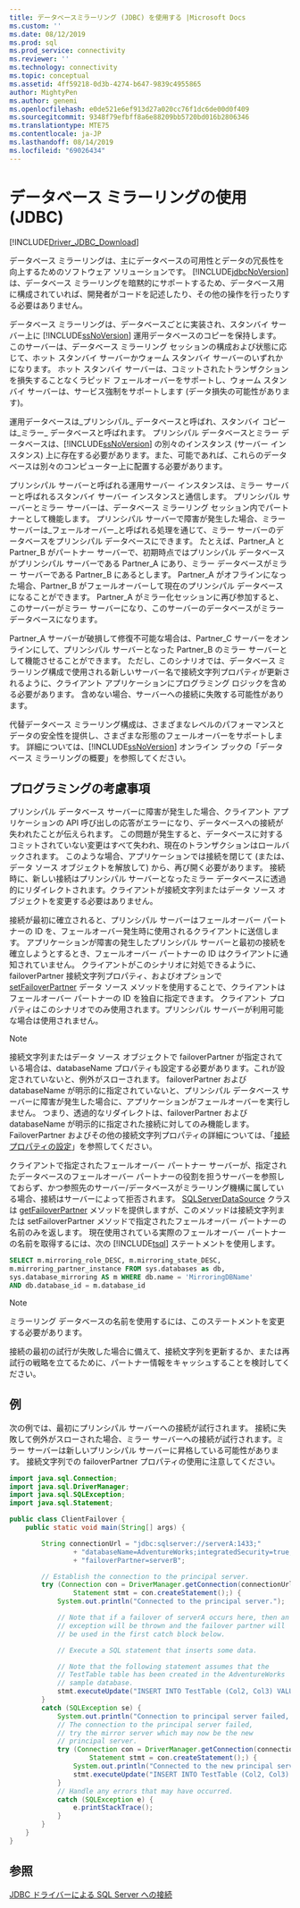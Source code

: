 ```yaml
---
title: データベースミラーリング (JDBC) を使用する |Microsoft Docs
ms.custom: ''
ms.date: 08/12/2019
ms.prod: sql
ms.prod_service: connectivity
ms.reviewer: ''
ms.technology: connectivity
ms.topic: conceptual
ms.assetid: 4ff59218-0d3b-4274-b647-9839c4955865
author: MightyPen
ms.author: genemi
ms.openlocfilehash: e0de521e6ef913d27a020cc76f1dc6de00d0f409
ms.sourcegitcommit: 9348f79efbff8a6e88209bb5720bd016b2806346
ms.translationtype: MTE75
ms.contentlocale: ja-JP
ms.lasthandoff: 08/14/2019
ms.locfileid: "69026434"
---
```

# <a name="using-database-mirroring-jdbc"></a>データベース ミラーリングの使用 (JDBC)

[!INCLUDE[Driver_JDBC_Download](../../includes/driver_jdbc_download.md)]

データベース ミラーリングは、主にデータベースの可用性とデータの冗長性を向上するためのソフトウェア ソリューションです。 [!INCLUDE[jdbcNoVersion](../../includes/jdbcnoversion_md.md)] は、データベース ミラーリングを暗黙的にサポートするため、データベース用に構成されていれば、開発者がコードを記述したり、その他の操作を行ったりする必要はありません。

データベース ミラーリングは、データベースごとに実装され、スタンバイ サーバー上に [!INCLUDE[ssNoVersion](../../includes/ssnoversion-md.md)] 運用データベースのコピーを保持します。 このサーバーは、データベース ミラーリング セッションの構成および状態に応じて、ホット スタンバイ サーバーかウォーム スタンバイ サーバーのいずれかになります。 ホット スタンバイ サーバーは、コミットされたトランザクションを損失することなくラピッド フェールオーバーをサポートし、ウォーム スタンバイ サーバーは、サービス強制をサポートします (データ損失の可能性があります)。

運用データベースは_プリンシパル_ データベースと呼ばれ、スタンバイ コピーは_ミラー_ データベースと呼ばれます。 プリンシパル データベースとミラー データベースは、[!INCLUDE[ssNoVersion](../../includes/ssnoversion-md.md)] の別々のインスタンス (サーバー インスタンス) 上に存在する必要があります。また、可能であれば、これらのデータベースは別々のコンピューター上に配置する必要があります。

プリンシパル サーバーと呼ばれる運用サーバー インスタンスは、ミラー サーバーと呼ばれるスタンバイ サーバー インスタンスと通信します。 プリンシパル サーバーとミラー サーバーは、データベース ミラーリング セッション内でパートナーとして機能します。 プリンシパル サーバーで障害が発生した場合、ミラー サーバーは_フェールオーバー_と呼ばれる処理を通じて、ミラー サーバーのデータベースをプリンシパル データベースにできます。 たとえば、Partner_A と Partner_B がパートナー サーバーで、初期時点ではプリンシパル データベースがプリンシパル サーバーである Partner_A にあり、ミラー データベースがミラー サーバーである Partner_B にあるとします。 Partner_A がオフラインになった場合、Partner_B がフェールオーバーして現在のプリンシパル データベースになることができます。 Partner_A がミラー化セッションに再び参加すると、このサーバーがミラー サーバーになり、このサーバーのデータベースがミラー データベースになります。

Partner_A サーバーが破損して修復不可能な場合は、Partner_C サーバーをオンラインにして、プリンシパル サーバーとなった Partner_B のミラー サーバーとして機能させることができます。 ただし、このシナリオでは、データベース ミラーリング構成で使用される新しいサーバー名で接続文字列プロパティが更新されるように、クライアント アプリケーションにプログラミング ロジックを含める必要があります。 含めない場合、サーバーへの接続に失敗する可能性があります。

代替データベース ミラーリング構成は、さまざまなレベルのパフォーマンスとデータの安全性を提供し、さまざまな形態のフェールオーバーをサポートします。 詳細については、[!INCLUDE[ssNoVersion](../../includes/ssnoversion-md.md)] オンライン ブックの「データベース ミラーリングの概要」を参照してください。

## <a name="programming-considerations"></a>プログラミングの考慮事項

プリンシパル データベース サーバーに障害が発生した場合、クライアント アプリケーションの API 呼び出しの応答がエラーになり、データベースへの接続が失われたことが伝えられます。 この問題が発生すると、データベースに対するコミットされていない変更はすべて失われ、現在のトランザクションはロールバックされます。 このような場合、アプリケーションでは接続を閉じて (または、データ ソース オブジェクトを解放して) から、再び開く必要があります。 接続時に、新しい接続はプリンシパル サーバーとなったミラー データベースに透過的にリダイレクトされます。クライアントが接続文字列またはデータ ソース オブジェクトを変更する必要はありません。

接続が最初に確立されると、プリンシパル サーバーはフェールオーバー パートナーの ID を、フェールオーバー発生時に使用されるクライアントに送信します。 アプリケーションが障害の発生したプリンシパル サーバーと最初の接続を確立しようとするとき、フェールオーバー パートナーの ID はクライアントに通知されていません。 クライアントがこのシナリオに対処できるように、failoverPartner 接続文字列プロパティ、およびオプションで [setFailoverPartner](../../connect/jdbc/reference/setfailoverpartner-method-sqlserverdatasource.md) データ ソース メソッドを使用することで、クライアントはフェールオーバー パートナーの ID を独自に指定できます。 クライアント プロパティはこのシナリオでのみ使用されます。プリンシパル サーバーが利用可能な場合は使用されません。

> [!NOTE]  
> 接続文字列またはデータ ソース オブジェクトで failoverPartner が指定されている場合は、databaseName プロパティも設定する必要があります。これが設定されていないと、例外がスローされます。 failoverPartner および databaseName が明示的に指定されていないと、プリンシパル データベース サーバーに障害が発生した場合に、アプリケーションがフェールオーバーを実行しません。 つまり、透過的なリダイレクトは、failoverPartner および databaseName が明示的に指定された接続に対してのみ機能します。 FailoverPartner およびその他の接続文字列プロパティの詳細については、「[接続プロパティの設定](../../connect/jdbc/setting-the-connection-properties.md)」を参照してください。

クライアントで指定されたフェールオーバー パートナー サーバーが、指定されたデータベースのフェールオーバー パートナーの役割を担うサーバーを参照しておらず、かつ参照先のサーバー/データベースがミラーリング機構に属している場合、接続はサーバーによって拒否されます。 [SQLServerDataSource](../../connect/jdbc/reference/sqlserverdatasource-class.md) クラスは [getFailoverPartner](../../connect/jdbc/reference/getfailoverpartner-method-sqlserverdatasource.md) メソッドを提供しますが、このメソッドは接続文字列または setFailoverPartner メソッドで指定されたフェールオーバー パートナーの名前のみを返します。 現在使用されている実際のフェールオーバー パートナーの名前を取得するには、次の [!INCLUDE[tsql](../../includes/tsql-md.md)] ステートメントを使用します。

```sql
SELECT m.mirroring_role_DESC, m.mirroring_state_DESC,  
m.mirroring_partner_instance FROM sys.databases as db,  
sys.database_mirroring AS m WHERE db.name = 'MirroringDBName'  
AND db.database_id = m.database_id  
```

> [!NOTE]  
> ミラーリング データベースの名前を使用するには、このステートメントを変更する必要があります。

接続の最初の試行が失敗した場合に備えて、接続文字列を更新するか、または再試行の戦略を立てるために、パートナー情報をキャッシュすることを検討してください。

## <a name="example"></a>例

次の例では、最初にプリンシパル サーバーへの接続が試行されます。 接続に失敗して例外がスローされた場合、ミラー サーバーへの接続が試行されます。ミラー サーバーは新しいプリンシパル サーバーに昇格している可能性があります。 接続文字列での failoverPartner プロパティの使用に注意してください。

```java
import java.sql.Connection;
import java.sql.DriverManager;
import java.sql.SQLException;
import java.sql.Statement;

public class ClientFailover {
    public static void main(String[] args) {

        String connectionUrl = "jdbc:sqlserver://serverA:1433;"
                + "databaseName=AdventureWorks;integratedSecurity=true;"
                + "failoverPartner=serverB";

        // Establish the connection to the principal server.
        try (Connection con = DriverManager.getConnection(connectionUrl);
                Statement stmt = con.createStatement();) {
            System.out.println("Connected to the principal server.");

            // Note that if a failover of serverA occurs here, then an
            // exception will be thrown and the failover partner will
            // be used in the first catch block below.

            // Execute a SQL statement that inserts some data.

            // Note that the following statement assumes that the
            // TestTable table has been created in the AdventureWorks
            // sample database.
            stmt.executeUpdate("INSERT INTO TestTable (Col2, Col3) VALUES ('a', 10)");
        }
        catch (SQLException se) {
            System.out.println("Connection to principal server failed, " + "trying the mirror server.");
            // The connection to the principal server failed,
            // try the mirror server which may now be the new
            // principal server.
            try (Connection con = DriverManager.getConnection(connectionUrl);
                    Statement stmt = con.createStatement();) {
                System.out.println("Connected to the new principal server.");
                stmt.executeUpdate("INSERT INTO TestTable (Col2, Col3) VALUES ('a', 10)");
            }
            // Handle any errors that may have occurred.
            catch (SQLException e) {
                e.printStackTrace();
            }
        }
    }
}
```

## <a name="see-also"></a>参照

[JDBC ドライバーによる SQL Server への接続](../../connect/jdbc/connecting-to-sql-server-with-the-jdbc-driver.md)
